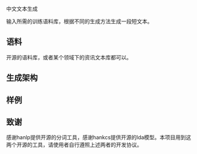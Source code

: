 中文文本生成

输入所需的训练语料库，根据不同的生成方法生成一段短文本。
## 语料
开源的语料库，或者某个领域下的资讯文本库都可以。

## 生成架构


## 样例


## 致谢
感谢hanlp提供开源的分词工具，感谢hankcs提供开源的lda模型。本项目用到这两个开源的工具，请使用者自行遵照上述两者的开发协议。

